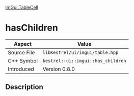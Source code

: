 [ImGui.TableCell](index.md)
# hasChildren
| Aspect | Value |
| --- | --- |
| Source File | `libKestrel/ui/imgui/table.hpp` |
| C++ Symbol | `kestrel::ui::imgui::has_children` |
| Introduced | Version 0.8.0 |
## Description
